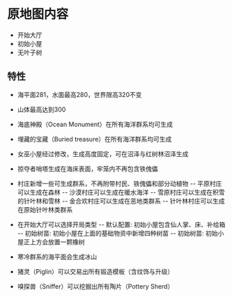 # 原地图内容

- 开始大厅
- 初始小屋
- 无叶子树

## 特性

- 海平面281，水面最高280，世界限高320不变
- 山体最高达到300
- 海底神殿（Ocean Monument）在所有海洋群系均可生成
- 埋藏的宝藏（Buried treasure）在所有海洋群系均可生成
- 女巫小屋经过修改，生成高度固定，可在沼泽与红树林沼泽生成
- 掠夺者哨塔生成在海床表面，牢笼内不再包含铁傀儡
- 村庄新增一些可生成群系，不再附带村民、铁傀儡和部分动植物
-- 平原村庄可以生成在森林
-- 沙漠村庄可以生成在暖水海洋
-- 雪原村庄可以生成在积雪的针叶林和雪林
-- 金合欢村庄可以生成在恶地类群系
-- 针叶林村庄可以生成在原始针叶林类群系
- 在开始大厅可以选择开局类型
-- 默认配置: 初始小屋包含仙人掌、床、补给箱
-- 初始树苗: 初始小屋在上面的基础物资中新增四种树苗
-- 初始树苗: 初始小屋正上方会放置一颗橡树

- 寒冷群系的海平面会生成冰山

- 猪灵（Piglin）可以交易出所有锻造模板（含纹饰与升级）
- 嗅探兽（Sniffer）可以挖掘出所有陶片（Pottery Sherd）
